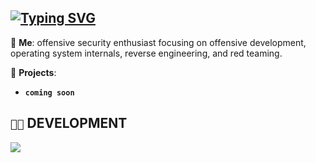 ## [![Typing SVG](https://readme-typing-svg.demolab.com?font=Terminess+Nerd+Font+Mono&duration=2000&pause=500&color=49F7B6&background=FFFFFF00&vCenter=true&random=false&width=540&height=40&lines=hey%2C+I'm+spook!;currently%3A+sculpting+in+offensive+dev;currently%3A+deep+in+OS+internals;currently%3A+unraveling+reverse+engineering;currently%3A+strategizing+in+red+teaming;currently%3A+decrypting+network+protocols;currently%3A+infiltrating+kernel+code;currently%3A+forging+breach+tools)](https://git.io/typing-svg)

💬 **Me**: offensive security enthusiast focusing on offensive development, operating system internals, reverse engineering, and red teaming.

🌱 **Projects**:
- **`coming soon`**<br>

## `👨‍💻` DEVELOPMENT
[![](https://skillicons.dev/icons?i=c,cpp,python,bash,powershell,neovim,vim,visualstudio,vscode,linux,windows)](https://skillicons.dev)
